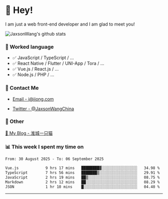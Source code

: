 # 👋 Hey!

I am just a web front-end developer and I am glad to meet you!

![JaxsonWang's github stats](https://github-readme-stats.vercel.app/api?username=JaxsonWang&&show_icons=true&&title_color=1abc9c&&icon_color=1abc9c)


### 📝 Worked language

- ✅ JavaScript / TypeScript / ...
- ✅ React Native / Flutter / UNI-App / Tora / ...
- ✅ Vue.js / React.js / ...
- ✅ Node.js / PHP / ...

### 📮 Contact Me

- [Email - i@iiong.com](mailto:i@iiong.com)

- [Twitter - @JaxsonWangChina](https://twitter.com/JaxsonWangChina)

### 🤪 Other

[📌 My Blog - 淮城一只猫](https://iiong.com)

### 📊 This week I spent my time on

<!--START_SECTION:waka-->

```txt
From: 30 August 2025 - To: 06 September 2025

Vue.js            9 hrs 17 mins   ████████▓░░░░░░░░░░░░░░░░   34.98 %
TypeScript        7 hrs 56 mins   ███████▒░░░░░░░░░░░░░░░░░   29.91 %
JavaScript        2 hrs 19 mins   ██▒░░░░░░░░░░░░░░░░░░░░░░   08.75 %
Markdown          2 hrs 12 mins   ██░░░░░░░░░░░░░░░░░░░░░░░   08.29 %
JSON              1 hr 10 mins    █░░░░░░░░░░░░░░░░░░░░░░░░   04.40 %
```

<!--END_SECTION:waka-->

---
